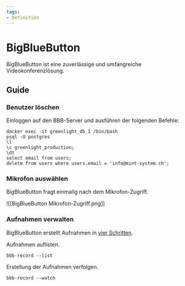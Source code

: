 ```yaml
---
tags:
- Definition
---
```

# BigBlueButton
BigBlueButton ist eine zuverlässige und umfangreiche Videokonferenzlösung.

## Guide

### Benutzer löschen

Einloggen auf den BBB-Server und ausführen der folgenden Befehle:

```
docker exec -it greenlight_db_1 /bin/bash
psql -U postgres
\l
\c greenlight_production;
\dt
select email from users;
delete from users where users.email = 'info@mint-system.ch';
```

### Mikrofon auswählen

BigBlueButton fragt einmalig nach dem Mikrofon-Zugriff.

![[BigBlueButton Mikrofon-Zugriff.png]]

### Aufnahmen verwalten

BigBlueButton erstellt Aufnahmen in [vier Schritten](https://docs.bigbluebutton.org/dev/recording.html#overview).

Aufnahmen auflisten.

```
bbb-record --list
```

Erstellung der Aufnahmen verfolgen.

```
bbb-record --watch
```